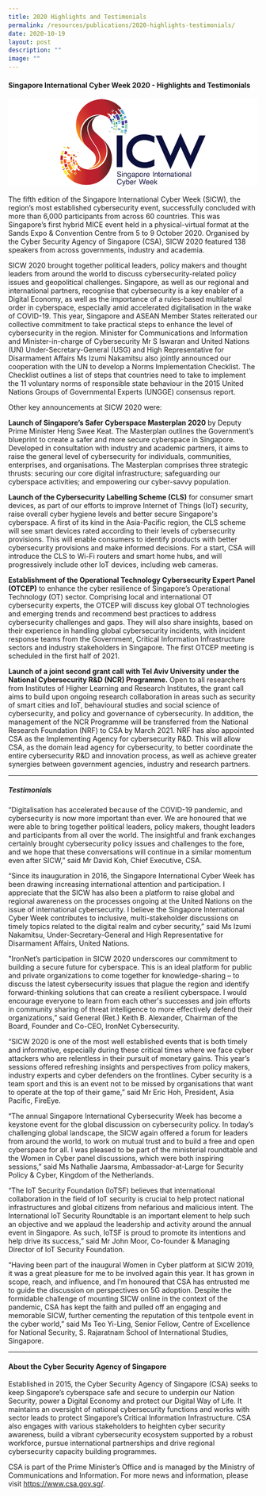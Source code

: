 ```yaml
---
title: 2020 Highlights and Testimonials
permalink: /resources/publications/2020-highlights-testimonials/
date: 2020-10-19
layout: post
description: ""
image: ""
---
```

#### **Singapore International Cyber Week 2020 - Highlights and Testimonials**

![SICW](/images/logos/logo-sicw-full-wspace-lr-h300.png)

The fifth edition of the Singapore International Cyber Week (SICW), the region’s most established cybersecurity event, successfully concluded with more than 6,000 participants from across 60 countries. This was Singapore’s first hybrid MICE event held in a physical-virtual format at the Sands Expo &amp; Convention Centre from 5 to 9 October 2020. Organised by the Cyber Security Agency of Singapore (CSA), SICW 2020 featured 138 speakers from across governments, industry and academia.

SICW 2020 brought together political leaders, policy makers and thought leaders from around the world to discuss cybersecurity-related policy issues and geopolitical challenges. Singapore, as well as our regional and international partners, recognise that cybersecurity is a key enabler of a Digital Economy, as well as the importance of a rules-based multilateral order in cyberspace, especially amid accelerated digitalisation in the wake of COVID-19. This year, Singapore and ASEAN Member States reiterated our collective commitment to take practical steps to enhance the level of cybersecurity in the region. Minister for Communications and Information and Minister-in-charge of Cybersecurity Mr S Iswaran and United Nations (UN) Under-Secretary-General (USG) and High Representative for Disarmament Affairs Ms Izumi Nakamitsu also jointly announced our cooperation with the UN to develop a Norms Implementation Checklist. The Checklist outlines a list of steps that countries need to take to implement the 11 voluntary norms of responsible state behaviour in the 2015 United Nations Groups of Governmental Experts (UNGGE) consensus report.

Other key announcements at SICW 2020 were:

**Launch of Singapore’s Safer Cyberspace Masterplan 2020** by Deputy Prime Minister Heng Swee Keat. The Masterplan outlines the Government’s blueprint to create a safer and more secure cyberspace in Singapore. Developed in consultation with industry and academic partners, it aims to raise the general level of cybersecurity for individuals, communities, enterprises, and organisations. The Masterplan comprises three strategic thrusts: securing our core digital infrastructure; safeguarding our cyberspace activities; and empowering our cyber-savvy population.

**Launch of the Cybersecurity Labelling Scheme (CLS)** for consumer smart devices, as part of our efforts to improve Internet of Things (IoT) security, raise overall cyber hygiene levels and better secure Singapore's cyberspace. A first of its kind in the Asia-Pacific region, the CLS scheme will see smart devices rated according to their levels of cybersecurity provisions. This will enable consumers to identify products with better cybersecurity provisions and make informed decisions. For a start, CSA will introduce the CLS to Wi-Fi routers and smart home hubs, and will progressively include other IoT devices, including web cameras.

**Establishment of the Operational Technology Cybersecurity Expert Panel (OTCEP)** to enhance the cyber resilience of Singapore’s Operational Technology (OT) sector. Comprising local and international OT cybersecurity experts, the OTCEP will discuss key global OT technologies and emerging trends and recommend best practices to address cybersecurity challenges and gaps. They will also share insights, based on their experience in handling global cybersecurity incidents, with incident response teams from the Government, Critical Information Infrastructure sectors and industry stakeholders in Singapore. The first OTCEP meeting is scheduled in the first half of 2021.

**Launch of a joint second grant call with Tel Aviv University under the National Cybersecurity R&amp;D (NCR) Programme.** Open to all researchers from Institutes of Higher Learning and Research Institutes, the grant call aims to build upon ongoing research collaboration in areas such as security of smart cities and IoT, behavioural studies and social science of cybersecurity, and policy and governance of cybersecurity. In addition, the management of the NCR Programme will be transferred from the National Research Foundation (NRF) to CSA by March 2021. NRF has also appointed CSA as the Implementing Agency for cybersecurity R&amp;D. This will allow CSA, as the domain lead agency for cybersecurity, to better coordinate the entire cybersecurity R&amp;D and innovation process, as well as achieve greater synergies between government agencies, industry and research partners.

---

##### **Testimonials**

“Digitalisation has accelerated because of the COVID-19 pandemic, and cybersecurity is now more important than ever. We are honoured that we were able to bring together political leaders, policy makers, thought leaders and participants from all over the world. The insightful and frank exchanges certainly brought cybersecurity policy issues and challenges to the fore, and we hope that these conversations will continue in a similar momentum even after SICW,” said Mr David Koh, Chief Executive, CSA.

“Since its inauguration in 2016, the Singapore International Cyber Week has been drawing increasing international attention and participation. I appreciate that the SICW has also been a platform to raise global and regional awareness on the processes ongoing at the United Nations on the issue of international cybersecurity. I believe the Singapore International Cyber Week contributes to inclusive, multi-stakeholder discussions on timely topics related to the digital realm and cyber security,” said Ms Izumi Nakamitsu, Under-Secretary-General and High Representative for Disarmament Affairs, United Nations.

"IronNet’s participation in SICW 2020 underscores our commitment to building a secure future for cyberspace. This is an ideal platform for public and private organizations to come together for knowledge-sharing – to discuss the latest cybersecurity issues that plague the region and identify forward-thinking solutions that can create a resilient cyberspace. I would encourage everyone to learn from each other's successes and join efforts in community sharing of threat intelligence to more effectively defend their organizations,” said General (Ret.) Keith B. Alexander, Chairman of the Board, Founder and Co-CEO, IronNet Cybersecurity.

“SICW 2020 is one of the most well established events that is both timely and informative, especially during these critical times where we face cyber attackers who are relentless in their pursuit of monetary gains. This year’s sessions offered refreshing insights and perspectives from policy makers, industry experts and cyber defenders on the frontlines. Cyber security is a team sport and this is an event not to be missed by organisations that want to operate at the top of their game,” said Mr Eric Hoh, President, Asia Pacific, FireEye.

“The annual Singapore International Cybersecurity Week has become a keystone event for the global discussion on cybersecurity policy. In today’s challenging global landscape, the SICW again offered a forum for leaders from around the world, to work on mutual trust and to build a free and open cyberspace for all. I was pleased to be part of the ministerial roundtable and the Women in Cyber panel discussions, which were both inspiring sessions,” said Ms Nathalie Jaarsma, Ambassador-at-Large for Security Policy &amp; Cyber, Kingdom of the Netherlands.

“The IoT Security Foundation (IoTSF) believes that international collaboration in the field of IoT security is crucial to help protect national infrastructures and global citizens from nefarious and malicious intent. The International IoT Security Roundtable is an important element to help such an objective and we applaud the leadership and activity around the annual event in Singapore. As such, IoTSF is proud to promote its intentions and help drive its success,” said Mr John Moor, Co-founder &amp; Managing Director of IoT Security Foundation.

“Having been part of the inaugural Women in Cyber platform at SICW 2019, it was a great pleasure for me to be involved again this year. It has grown in scope, reach, and influence, and I’m honoured that CSA has entrusted me to guide the discussion on perspectives on 5G adoption. Despite the formidable challenge of mounting SICW online in the context of the pandemic, CSA has kept the faith and pulled off an engaging and memorable SICW, further cementing the reputation of this tentpole event in the cyber world,” said Ms Teo Yi-Ling, Senior Fellow, Centre of Excellence for National Security, S. Rajaratnam School of International Studies, Singapore.

---

#### **About the Cyber Security Agency of Singapore**

Established in 2015, the Cyber Security Agency of Singapore (CSA) seeks to keep Singapore’s cyberspace safe and secure to underpin our Nation Security, power a Digital Economy and protect our Digital Way of Life. It maintains an oversight of national cybersecurity functions and works with sector leads to protect Singapore’s Critical Information Infrastructure. CSA also engages with various stakeholders to heighten cyber security awareness, build a vibrant cybersecurity ecosystem supported by a robust workforce, pursue international partnerships and drive regional cybersecurity capacity building programmes.

CSA is part of the Prime Minister’s Office and is managed by the Ministry of Communications and Information. For more news and information, please visit <a href="https://www.csa.gov.sg/" target="_blank">https://www.csa.gov.sg/</a>.